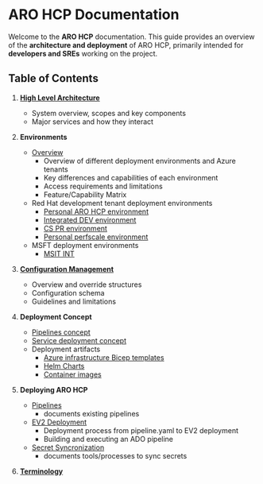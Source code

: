 # ARO HCP Documentation

Welcome to the **ARO HCP** documentation. This guide provides an overview of the **architecture and deployment** of ARO HCP, primarily intended for **developers and SREs** working on the project.

## Table of Contents

1. **[High Level Architecture](high-level-architecture.md)**
   - System overview, scopes and key components
   - Major services and how they interact

2. **Environments**
   - [Overview](environments.md)
     - Overview of different deployment environments and Azure tenants
     - Key differences and capabilities of each environment
     - Access requirements and limitations
     - Feature/Capability Matrix
   - Red Hat development tenant deployment environments
     - [Personal ARO HCP environment](personal-dev.md)
     - [Integrated DEV environment](integrated-dev.md)
     - [CS PR environment](cspr.md)
     - [Personal perfscale environment](perscale-deployment.md)
   - MSFT deployment environments
     - [MSIT INT](msit-int.md)

3. **[Configuration Management](configuration.md)**
   - Overview and override structures
   - Configuration schema
   - Guidelines and limitations

4. **Deployment Concept**
   - [Pipelines concept](pipeline-concept.md)
   - [Service deployment concept](service-deployment-concept.md)
   - Deployment artifacts
     - [Azure infrastructure Bicep templates](bicep.md)
     - [Helm Charts](service-deployment-concept.md#helm-chart)
     - [Container images](images.md)

5. **Deploying ARO HCP**
   - [Pipelines](pipelines.md)
      - documents existing pipelines
   - [EV2 Deployment](ev2-deployment.md)
      - Deployment process from pipeline.yaml to EV2 deployment
      - Building and executing an ADO pipeline
   - [Secret Syncronization](secret-sync.md)
      - documents tools/processes to sync secrets 

6. **[Terminology](terminology.md)**
